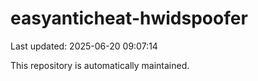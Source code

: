 # easyanticheat-hwidspoofer

Last updated: 2025-06-20 09:07:14

This repository is automatically maintained.
